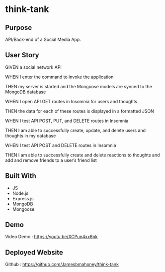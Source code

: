 # think-tank

## Purpose

API/Back-end of a Social Media App.


## User Story

GIVEN a social network API

WHEN I enter the command to invoke the application

THEN my server is started and the Mongoose models are synced to the MongoDB database

WHEN I open API GET routes in Insomnia for users and thoughts

THEN the data for each of these routes is displayed in a formatted JSON

WHEN I test API POST, PUT, and DELETE routes in Insomnia

THEN I am able to successfully create, update, and delete users and thoughts in my database

WHEN I test API POST and DELETE routes in Insomnia

THEN I am able to successfully create and delete reactions to thoughts and add and remove friends to a user’s friend list

## Built With
* JS
* Node.js
* Express.js
* MongoDB
* Mongoose

## Demo

Video Demo : https://youtu.be/XCPun4xx6pk

## Deployed Website

Github : https://github.com/Jamesbmahoney/think-tank

